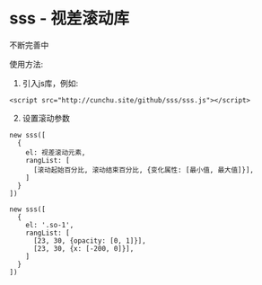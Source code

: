 # sss - 视差滚动库

不断完善中

使用方法:
1. 引入js库，例如:
```
<script src="http://cunchu.site/github/sss/sss.js"></script>
```
2. 设置滚动参数
```
new sss([
  {
    el: 视差滚动元素,
    rangList: [
      [滚动起始百分比, 滚动结束百分比, {变化属性: [最小值, 最大值]}],
    ]
  }
])

new sss([
  {
    el: '.so-1',
    rangList: [
      [23, 30, {opacity: [0, 1]}],
      [23, 30, {x: [-200, 0]}],
    ]
  }
])
```
